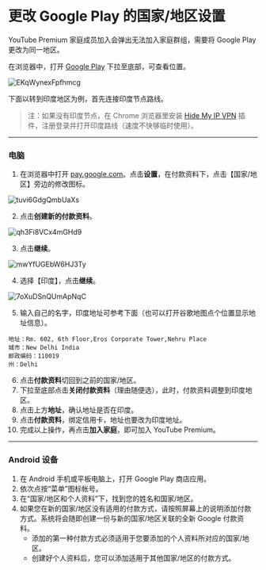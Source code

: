 # 更改 Google Play 的国家/地区设置

YouTube Premium 家庭成员加入会弹出无法加入家庭群组，需要将 Google Play 更改为同一地区。

在浏览器中，打开 [Google Play](https://play.google.com/store) 下拉至底部，可查看位置。

![EKqWynexFpfhmcg](https://i.loli.net/2021/02/25/EKqWynexFpfhmcg.png)

下面以转到印度地区为例，首先连接印度节点路线。

> 注：如果没有印度节点，在 Chrome 浏览器里安装 [Hide My IP VPN](https://chrome.google.com/webstore/detail/hide-my-ip-vpn/keodbianoliadkoelloecbhllnpiocoi) 插件，注册登录并打开印度路线（速度不快够临时使用）。

---

### 电脑

1. 在浏览器中打开 [pay.google.com](http://pay.google.com/)。点击**设置**，在付款资料下，点击【国家/地区】旁边的修改图标。

![tuvi6GdgQmbUaXs](https://i.loli.net/2021/02/25/tuvi6GdgQmbUaXs.png)

2. 点击**创建新的付款资料**。

![qh3Fi8VCx4mGHd9](https://i.loli.net/2021/02/25/qh3Fi8VCx4mGHd9.png)

3. 点击**继续**。

![mwYfUGEbW6HJ3Ty](https://i.loli.net/2021/02/25/mwYfUGEbW6HJ3Ty.png)

4. 选择【印度】，点击**继续**。

![7oXuDSnQUmApNqC](https://i.loli.net/2021/02/25/7oXuDSnQUmApNqC.png)

5. 输入自己的名字，印度地址可参考下面（也可以打开谷歌地图点个位置显示地址信息）。

```
地址：Rm. 602, 6th Floor,Eros Corporate Tower,Nehru Place
城市：New Delhi India
邮政编码：110019
州：Delhi
```

6. 点击**付款资料**切回到之前的国家/地区。
7. 下拉至底部点击**关闭付款资料**（理由随便选），此时，付款资料调整到印度地区。
8. 点击上方**地址**，确认地址是否在印度。
9. 点击**付款资料**，绑定信用卡，地址也要改为印度地址。
10. 完成以上操作，再点击**加入家庭**，即可加入 YouTube Premium。

---

### Android 设备

1. 在 Android 手机或平板电脑上，打开 Google Play 商店应用。
2. 依次点按“菜单”图标帐号。
3. 在“国家/地区和个人资料”下，找到您的姓名和国家/地区。
4. 如果您在新的国家/地区没有适用的付款方式，请按照屏幕上的说明添加付款方式。系统将会随即创建一份与新的国家/地区关联的全新 Google 付款资料。
   - 添加的第一种付款方式必须适用于您要添加的个人资料所对应的国家/地区。
   - 创建好个人资料后，您可以添加适用于其他国家/地区的付款方式。
